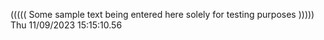 ((((( Some sample text being entered here solely for testing purposes ))))) Thu 11/09/2023 15:15:10.56
